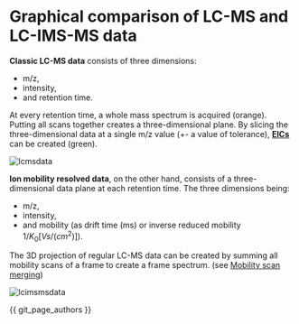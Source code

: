 # **Graphical comparison of LC-MS and LC-IMS-MS data**

**Classic LC-MS data** consists of three dimensions: 

- m/z, 
- intensity, 
- and retention time. 

At every retention time, a whole mass spectrum is acquired (orange). 
Putting all scans together creates a three-dimensional plane. By slicing the three-dimensional data at a single m/z value (+- a value of tolerance),
[**EICs**](../../terminology/general-terminology.md#extracted-ion-chromatogram) can be created (green).

![lcmsdata](lcmsdataformat.png)

**Ion mobility resolved data**, on the other hand, consists of a three-dimensional data plane at each
retention time. 
The three dimensions being:

- m/z, 
- intensity,
- and mobility (as drift time (ms) or
inverse reduced mobility $1/K_0 [Vs/(cm^2)]$). 

The 3D projection of regular LC-MS data can be created
by summing all mobility scans of a frame to create a frame spectrum.
(see [Mobility scan merging](../../module_docs/featdet_mobility_scan_merging/mobility-scan-merging.md))

![lcimsmsdata](lcimsmsdataformat.png)

{{ git_page_authors }}
